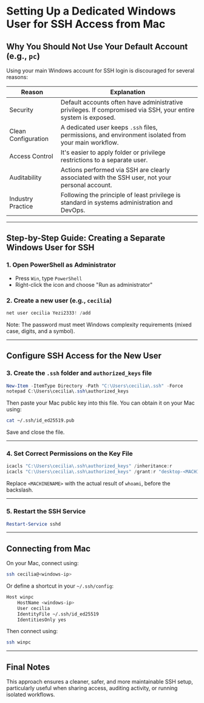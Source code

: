 
# Setting Up a Dedicated Windows User for SSH Access from Mac

## Why You Should Not Use Your Default Account (e.g., `pc`)

Using your main Windows account for SSH login is discouraged for several reasons:

| Reason              | Explanation |
|---------------------|-------------|
| Security            | Default accounts often have administrative privileges. If compromised via SSH, your entire system is exposed. |
| Clean Configuration | A dedicated user keeps `.ssh` files, permissions, and environment isolated from your main workflow. |
| Access Control      | It's easier to apply folder or privilege restrictions to a separate user. |
| Auditability        | Actions performed via SSH are clearly associated with the SSH user, not your personal account. |
| Industry Practice   | Following the principle of least privilege is standard in systems administration and DevOps. |

---

## Step-by-Step Guide: Creating a Separate Windows User for SSH

### 1. Open PowerShell as Administrator

- Press `Win`, type `PowerShell`
- Right-click the icon and choose "Run as administrator"

### 2. Create a new user (e.g., `cecilia`)

```powershell
net user cecilia Yezi2333! /add
````

Note: The password must meet Windows complexity requirements (mixed case, digits, and a symbol).

---

## Configure SSH Access for the New User

### 3. Create the `.ssh` folder and `authorized_keys` file

```powershell
New-Item -ItemType Directory -Path "C:\Users\cecilia\.ssh" -Force
notepad C:\Users\cecilia\.ssh\authorized_keys
```

Then paste your Mac public key into this file. You can obtain it on your Mac using:

```bash
cat ~/.ssh/id_ed25519.pub
```

Save and close the file.

---

### 4. Set Correct Permissions on the Key File

```powershell
icacls "C:\Users\cecilia\.ssh\authorized_keys" /inheritance:r
icacls "C:\Users\cecilia\.ssh\authorized_keys" /grant:r "desktop-<MACHINENAME>\cecilia:F"
```

Replace `<MACHINENAME>` with the actual result of `whoami`, before the backslash.

---

### 5. Restart the SSH Service

```powershell
Restart-Service sshd
```

---

## Connecting from Mac

On your Mac, connect using:

```bash
ssh cecilia@<windows-ip>
```

Or define a shortcut in your `~/.ssh/config`:

```bash
Host winpc
    HostName <windows-ip>
    User cecilia
    IdentityFile ~/.ssh/id_ed25519
    IdentitiesOnly yes
```

Then connect using:

```bash
ssh winpc
```

---

## Final Notes

This approach ensures a cleaner, safer, and more maintainable SSH setup, particularly useful when sharing access, auditing activity, or running isolated workflows.


